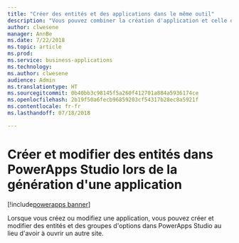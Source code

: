 ```yaml
---
title: "Créer des entités et des applications dans le même outil"
description: "Vous pouvez combiner la création d'application et celle d'entité/de schéma dans un processus en créant des entités pour stocker des données directement dans PowerApps Studio."
author: clwesene
manager: AnnBe
ms.date: 7/22/2018
ms.topic: article
ms.prod: 
ms.service: business-applications
ms.technology: 
ms.author: clwesene
audience: Admin
ms.translationtype: HT
ms.sourcegitcommit: 0b40bb3c98145f5a260f412701a884a5936174ce
ms.openlocfilehash: 2b19f50a6fecb96859203cf54317b28ec8a5921f
ms.contentlocale: fr-fr
ms.lasthandoff: 07/18/2018

---
```

# <a name="create-and-edit-entities-in-powerapps-studio-while-you-build-an-app"></a>Créer et modifier des entités dans PowerApps Studio lors de la génération d'une application

[!include[powerapps banner](../includes/powerapps.md)]




Lorsque vous créez ou modifiez une application, vous pouvez créer et modifier des entités et des groupes d'options dans PowerApps Studio au lieu d'avoir à ouvrir un autre site.

